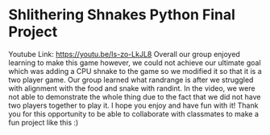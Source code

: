 # Shlithering Shnakes Python Final Project

Youtube Link: https://youtu.be/Is-zo-LkJL8
Overall our group enjoyed learning to make this game however, we could not achieve our ultimate goal which was adding a CPU shnake to the game so we modified it so that it is a two player game. Our group learned what randrange is after we struggled with alignment with the food and snake with randint. In the video, we were not able to demonstrate the whole thing due to the fact that we did not have two players together to play it. 
I hope you enjoy and have fun with it!
Thank you for this opportunity to be able to collaborate with classmates to make a fun project like this :)
